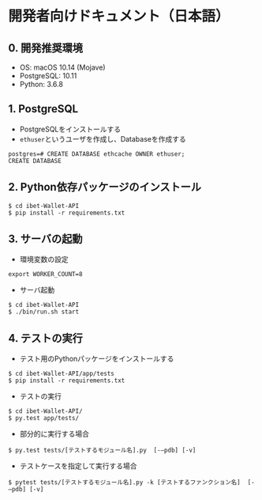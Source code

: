 # 開発者向けドキュメント（日本語）

## 0. 開発推奨環境

* OS: macOS 10.14 (Mojave)
* PostgreSQL: 10.11
* Python: 3.6.8

## 1. PostgreSQL

* PostgreSQLをインストールする
* `ethuser`というユーザを作成し、Databaseを作成する
```
postgres=# CREATE DATABASE ethcache OWNER ethuser;
CREATE DATABASE
```

## 2. Python依存パッケージのインストール
```
$ cd ibet-Wallet-API
$ pip install -r requirements.txt
```

## 3. サーバの起動

* 環境変数の設定

```
export WORKER_COUNT=8
```

* サーバ起動
```
$ cd ibet-Wallet-API
$ ./bin/run.sh start
```

## 4. テストの実行
* テスト用のPythonパッケージをインストールする
```
$ cd ibet-Wallet-API/app/tests
$ pip install -r requirements.txt
```

* テストの実行
```
$ cd ibet-Wallet-API/
$ py.test app/tests/
```

* 部分的に実行する場合
```
$ py.test tests/[テストするモジュール名].py  [-—pdb] [-v] 
```

* テストケースを指定して実行する場合

```
$ pytest tests/[テストするモジュール名].py -k [テストするファンクション名]  [-—pdb] [-v] 
```
